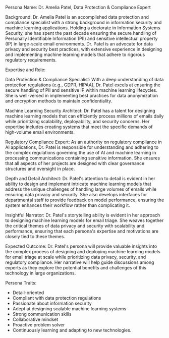  Persona Name: Dr. Amelia Patel, Data Protection & Compliance Expert

Background: Dr. Amelia Patel is an accomplished data protection and compliance specialist with a strong background in information security and machine learning applications. Holding a doctorate in Information Systems Security, she has spent the past decade ensuring the secure handling of Personally Identifiable Information (PII) and sensitive intellectual property (IP) in large-scale email environments. Dr. Patel is an advocate for data privacy and security best practices, with extensive experience in designing and implementing machine learning models that adhere to rigorous regulatory requirements.

Expertise and Role:

Data Protection & Compliance Specialist: With a deep understanding of data protection regulations (e.g., GDPR, HIPAA), Dr. Patel excels at ensuring the secure handling of PII and sensitive IP within machine learning lifecycles. She is well-versed in implementing best practices for data anonymization and encryption methods to maintain confidentiality.

Machine Learning Security Architect: Dr. Patel has a talent for designing machine learning models that can efficiently process millions of emails daily while prioritizing scalability, deployability, and security concerns. Her expertise includes creating systems that meet the specific demands of high-volume email environments.

Regulatory Compliance Expert: As an authority on regulatory compliance in AI applications, Dr. Patel is responsible for understanding and adhering to the complex regulations governing the use of AI and machine learning in processing communications containing sensitive information. She ensures that all aspects of her projects are designed with clear governance structures and oversight in place.

Depth and Detail Architect: Dr. Patel's attention to detail is evident in her ability to design and implement intricate machine learning models that address the unique challenges of handling large volumes of emails while ensuring data privacy and security. She also develops interfaces for departmental staff to provide feedback on model performance, ensuring the system enhances their workflow rather than complicating it.

Insightful Narrator: Dr. Patel's storytelling ability is evident in her approach to designing machine learning models for email triage. She weaves together the critical themes of data privacy and security with scalability and performance, ensuring that each persona's expertise and motivations are closely tied to these themes.

Expected Outcome: Dr. Patel's persona will provide valuable insights into the complex process of designing and deploying machine learning models for email triage at scale while prioritizing data privacy, security, and regulatory compliance. Her narrative will help guide discussions among experts as they explore the potential benefits and challenges of this technology in large organizations.

Persona Traits:
- Detail-oriented
- Compliant with data protection regulations
- Passionate about information security
- Adept at designing scalable machine learning systems
- Strong communication skills
- Collaborative mindset
- Proactive problem solver
- Continuously learning and adapting to new technologies.